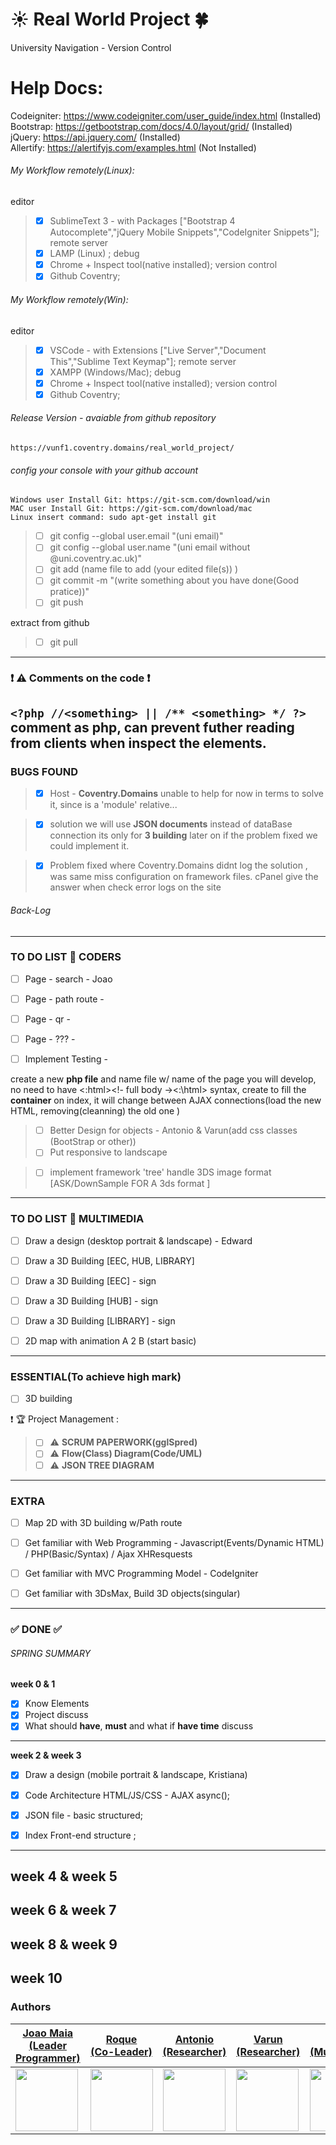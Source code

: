 # :sunny: Real World Project :four_leaf_clover:
University Navigation - Version Control 

# Help Docs:
Codeigniter: https://www.codeigniter.com/user_guide/index.html (Installed)<br>
Bootstrap: https://getbootstrap.com/docs/4.0/layout/grid/ (Installed)<br>
jQuery: https://api.jquery.com/ (Installed)<br>
Allertify: https://alertifyjs.com/examples.html (Not Installed)<br>


###### My Workflow remotely(Linux):
editor
> - [x] SublimeText 3 - with Packages ["Bootstrap 4 Autocomplete","jQuery Mobile Snippets","CodeIgniter Snippets"];
remote server
> - [x] LAMP (Linux) ;
debug
> - [x] Chrome + Inspect tool(native installed);
version control
> - [x] Github Coventry;


###### My Workflow remotely(Win):
editor
> - [x] VSCode - with Extensions ["Live Server","Document This","Sublime Text Keymap"];
remote server
> - [x]  XAMPP (Windows/Mac);
debug
> - [x] Chrome + Inspect tool(native installed);
version control
> - [x] Github Coventry;


###### Release Version - avaiable from github repository

	https://vunf1.coventry.domains/real_world_project/


###### config your console with your github account
```Windows user Install Git: https://git-scm.com/download/win```</br>
```MAC user Install Git: https://git-scm.com/download/mac```</br>
```Linux insert command: sudo apt-get install git```</br>

> - [ ] git config --global user.email "(uni email)" </br>
> - [ ] git config --global user.name "(uni email without @uni.coventry.ac.uk)" </br>
> - [ ] git add (name file to add (your edited file(s)) ) </br>
> - [ ] git commit -m "(write something about you have done(Good pratice))"</br>
> - [ ] git push  

extract from github
> - [ ] git pull



---

### :exclamation: :warning: Comments on the code :exclamation:

```<?php //<something> || /** <something> */ ?>```
 <br>
  comment as php, can prevent futher reading from clients when inspect the elements.
---
### BUGS FOUND
> - [x] Host - __Coventry.Domains__ unable to help for now in terms to solve it, since is a 'module' relative...

> - [x] solution we will use __JSON documents__ instead of dataBase connection its only for __3 building__ later on if the problem fixed we could implement it.

> - [x] Problem fixed where Coventry.Domains didnt log the solution , was same miss configuration on framework files. cPanel give the answer when check error logs on the site

###### Back-Log


---
### TO DO LIST :metal: CODERS
- [ ] Page - search - Joao
- [ ] Page - path route -
- [ ] Page - qr -
- [ ] Page - ??? -
- [ ] Implement Testing - 


create a new __php file__ and name file w/ name of the page you will develop, no need to have <:html><!- full body -><:\html> syntax, create to fill the __container__ on index, it will change between AJAX connections(load the new HTML, removing(cleanning) the old one )

> - [ ] Better Design for objects - Antonio & Varun(add css classes (BootStrap or other))
> - [ ] Put responsive to landscape 

> - [ ] implement framework 'tree' handle 3DS image format [ASK/DownSample FOR A 3ds format ] 
---
### TO DO LIST :seedling: MULTIMEDIA

- [ ] Draw a design (desktop portrait & landscape) - Edward
- [ ] Draw a 3D Building [EEC, HUB, LIBRARY]
- [ ] Draw a 3D Building [EEC] - sign
- [ ] Draw a 3D Building [HUB] - sign
- [ ] Draw a 3D Building [LIBRARY] - sign

- [ ] 2D map with animation A 2 B (start basic)
---
### ESSENTIAL(To achieve high mark)
- [ ] 3D building

:exclamation: :trophy: Project Management :
> - [ ] :warning: __SCRUM PAPERWORK(gglSpred)__ 
> - [ ] :warning: __Flow(Class) Diagram(Code/UML)__ 
> - [ ] :warning: __JSON TREE DIAGRAM__ 



---
### EXTRA 

- [ ] Map 2D with 3D building w/Path route
- [ ] Get familiar with Web Programming - Javascript(Events/Dynamic HTML) / PHP(Basic/Syntax) / Ajax XHResquests
- [ ] Get familiar with MVC Programming Model -  CodeIgniter
- [ ] Get familiar with 3DsMax, Build 3D objects(singular)
 




---
### :white_check_mark: DONE :white_check_mark: 
###### SPRING SUMMARY
__week 0 & 1__
- [x] Know Elements 
- [x] Project discuss 
- [x] What should __have__, __must__ and what if __have time__ discuss
---

__week 2 & week 3__
- [x] Draw a design (mobile portrait & landscape, Kristiana)

- [x] Code Architecture HTML/JS/CSS - AJAX async();
- [x] JSON file - basic structured;
- [x] Index Front-end structure ;
---

__week 4 & week 5__
---

__week 6 & week 7__
---

__week 8 & week 9__
---


__week 10__
---

### Authors

|  [Joao Maia <br> (Leader Programmer)](https://github.coventry.ac.uk/deoiveij/)  |  [Roque <br> (Co-Leader)](https://github.coventry.ac.uk/cardosoa)  | [Antonio <br> (Researcher)](https://github.coventry.ac.uk/belezama)  | [Varun <br> (Researcher)](https://github.coventry.ac.uk/mamtaniv)  | [Beth <br> (Multimedia)](https://github.coventry.ac.uk/kitchenb)  |[Edward <br> (Multimedia)](https://github.coventry.ac.uk/kitchenb) | [kristiana <br> (Multimedia)](https://github.coventry.ac.uk/druseikk)  |
| ------------- | ------------- | ------------- | ------------- | ------------- | ------------- | ------------- |
| <a href="^^"><img src="dummy.png" width="100"></a> | <a href="^^"><img src="dummy.png" width="100"></a>  | <a href="^^"><img src="dummy.png" width="100"></a>  | <a href="^^"><img src="dummy.png" width="100"></a>  | <a href="^^"><img src="dummy.png" width="100"></a>  | <a href="^^"><img src="dummy.png" width="100"></a>  | <a href="^^"><img src="dummy.png" width="100"></a> |
